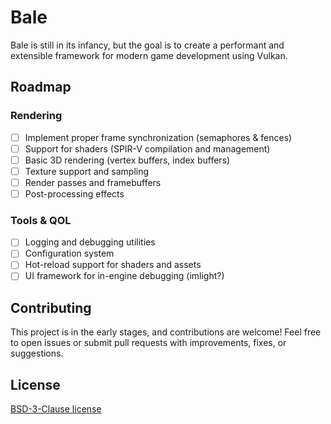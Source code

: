 # Bale

Bale is still in its infancy, but the goal is to create a performant and extensible framework for
modern game development using Vulkan.

## Roadmap

### Rendering

- [ ] Implement proper frame synchronization (semaphores & fences)
- [ ] Support for shaders (SPIR-V compilation and management)
- [ ] Basic 3D rendering (vertex buffers, index buffers)
- [ ] Texture support and sampling
- [ ] Render passes and framebuffers
- [ ] Post-processing effects

### Tools & QOL

- [ ] Logging and debugging utilities
- [ ] Configuration system
- [ ] Hot-reload support for shaders and assets
- [ ] UI framework for in-engine debugging (imlight?)

## Contributing

This project is in the early stages, and contributions are welcome! Feel free to open issues or
submit pull requests with improvements, fixes, or suggestions.

## License

[BSD-3-Clause license](./LICENSE)